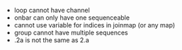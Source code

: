 - loop cannot have channel
- onbar can only have one sequenceable
- cannot use variable for indices in joinmap (or any map)
- group cannot have multiple sequences
- .2a is not the same as 2.a